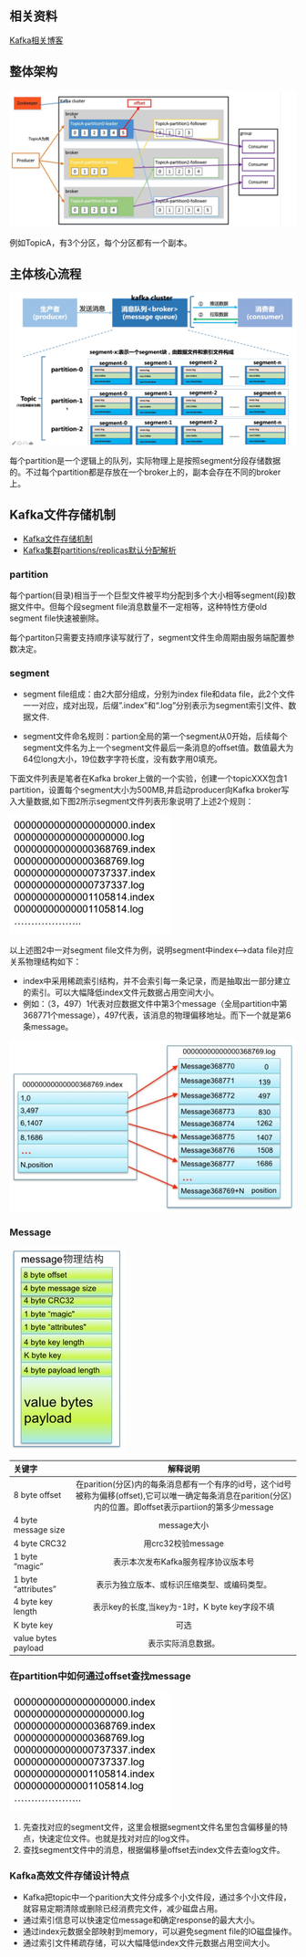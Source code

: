 ## 相关资料

[Kafka相关博客](https://www.cnblogs.com/qingyunzong/p/9004509.html)

## 整体架构

![image-20220326225908687](img/Kafka/image-20220326225908687.png)

例如TopicA，有3个分区，每个分区都有一个副本。 

## 主体核心流程

![image-20220326230339667](img/Kafka/image-20220326230339667.png)

 每个partition是一个逻辑上的队列，实际物理上是按照segment分段存储数据的。不过每个partition都是存放在一个broker上的，副本会存在不同的broker上。

## Kafka文件存储机制

-  [Kafka文件存储机制](https://tech.meituan.com/2015/01/13/kafka-fs-design-theory.html)
- [Kafka集群partitions/replicas默认分配解析](https://blog.csdn.net/lizhitao/article/details/41778193)

### partition

每个partion(目录)相当于一个巨型文件被平均分配到多个大小相等segment(段)数据文件中。但每个段segment file消息数量不一定相等，这种特性方便old segment file快速被删除。

每个partiton只需要支持顺序读写就行了，segment文件生命周期由服务端配置参数决定。

### segment

- segment file组成：由2大部分组成，分别为index file和data file，此2个文件一一对应，成对出现，后缀”.index”和“.log”分别表示为segment索引文件、数据文件.

- segment文件命名规则：partion全局的第一个segment从0开始，后续每个segment文件名为上一个segment文件最后一条消息的offset值。数值最大为64位long大小，19位数字字符长度，没有数字用0填充。

下面文件列表是笔者在Kafka broker上做的一个实验，创建一个topicXXX包含1 partition，设置每个segment大小为500MB,并启动producer向Kafka broker写入大量数据,如下图2所示segment文件列表形象说明了上述2个规则：

![image-20220328110807644](img/Kafka/image-20220328110807644.png)

以上述图2中一对segment file文件为例，说明segment中index<—->data file对应关系物理结构如下：

- index中采用稀疏索引结构，并不会索引每一条记录，而是抽取出一部分建立的索引。可以大幅降低index文件元数据占用空间大小。
- 例如：（3，497）1代表对应数据文件中第3个message（全局partition中第368771个message），497代表，该消息的物理偏移地址。而下一个就是第6条message。

![image-20220328110832338](img/Kafka/image-20220328110832338.png)

### Message

![image-20220328111624005](img/Kafka/image-20220328111624005.png)

| 关键字              |                           解释说明                           |
| :------------------ | :----------------------------------------------------------: |
| 8 byte offset       | 在parition(分区)内的每条消息都有一个有序的id号，这个id号被称为偏移(offset),它可以唯一确定每条消息在parition(分区)内的位置。即offset表示partiion的第多少message |
| 4 byte message size |                         message大小                          |
| 4 byte CRC32        |                      用crc32校验message                      |
| 1 byte “magic”      |             表示本次发布Kafka服务程序协议版本号              |
| 1 byte “attributes” |         表示为独立版本、或标识压缩类型、或编码类型。         |
| 4 byte key length   |        表示key的长度,当key为-1时，K byte key字段不填         |
| K byte key          |                             可选                             |
| value bytes payload |                      表示实际消息数据。                      |

### 在partition中如何通过offset查找message

![image-20220328110807644](img/Kafka/image-20220328110807644.png)

1. 先查找对应的segment文件，这里会根据segment文件名里包含偏移量的特点，快速定位文件。也就是找对对应的log文件。
2. 查找segment文件中的消息，根据偏移量offset去index文件去查log文件。

### Kafka高效文件存储设计特点

- Kafka把topic中一个parition大文件分成多个小文件段，通过多个小文件段，就容易定期清除或删除已经消费完文件，减少磁盘占用。
- 通过索引信息可以快速定位message和确定response的最大大小。
- 通过index元数据全部映射到memory，可以避免segment file的IO磁盘操作。
- 通过索引文件稀疏存储，可以大幅降低index文件元数据占用空间大小。